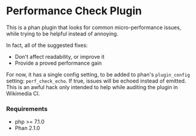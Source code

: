 Performance Check Plugin
===============================

This is a phan plugin that looks for common micro-performance issues, while trying to be helpful
instead of annoying.

In fact, all of the suggested fixes:
* Don't affect readability, or improve it
* Provide a proved performance gain

For now, it has a single config setting, to be added to phan's `plugin_config` setting:
`perf_check_echo`. If true, issues will be echoed instead of emitted.
This is an awful hack only intended to help while auditing the plugin in Wikimedia CI.

### Requirements
* php >= 7.1.0
* Phan 2.1.0